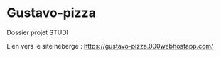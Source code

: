 # Gustavo-pizza
Dossier projet STUDI

Lien vers le site hébergé :
https://gustavo-pizza.000webhostapp.com/



